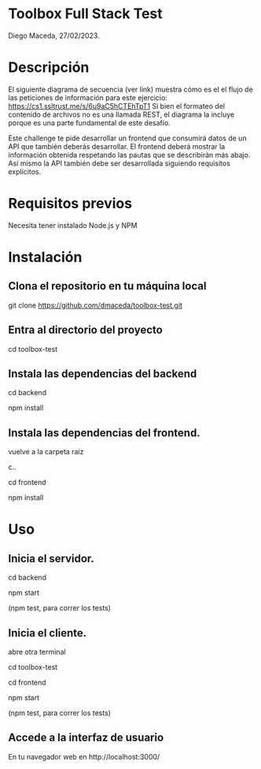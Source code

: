 # Toolbox Full Stack Test

Diego Maceda, 27/02/2023.

# Descripción

El siguiente diagrama de secuencia (ver link) muestra cómo es el el flujo de las peticiones de información para este ejercicio: https://cs1.ssltrust.me/s/6u9aC5hCTEhTpT1
Si bien el formateo del contenido de archivos no es una llamada REST, el diagrama la incluye porque es una parte fundamental de este desafío.

Este challenge te pide desarrollar un frontend que consumirá datos de un API que también deberás desarrollar.
El frontend deberá mostrar la información obtenida respetando las pautas que se describirán más abajo.
Así mismo la API también debe ser desarrollada siguiendo requisitos explícitos.

# Requisitos previos

Necesita tener instalado Node.js y NPM

# Instalación

## Clona el repositorio en tu máquina local

git clone https://github.com/dmaceda/toolbox-test.git

## Entra al directorio del proyecto

cd toolbox-test

## Instala las dependencias del backend

cd backend

npm install

## Instala las dependencias del frontend.

vuelve a la carpeta raíz

c..

cd frontend

npm install

# Uso

## Inicia el servidor.

cd backend

npm start

(npm test, para correr los tests)

## Inicia el cliente.

abre otra terminal

cd toolbox-test

cd frontend

npm start

(npm test, para correr los tests)

## Accede a la interfaz de usuario

En tu navegador web en http://localhost:3000/

